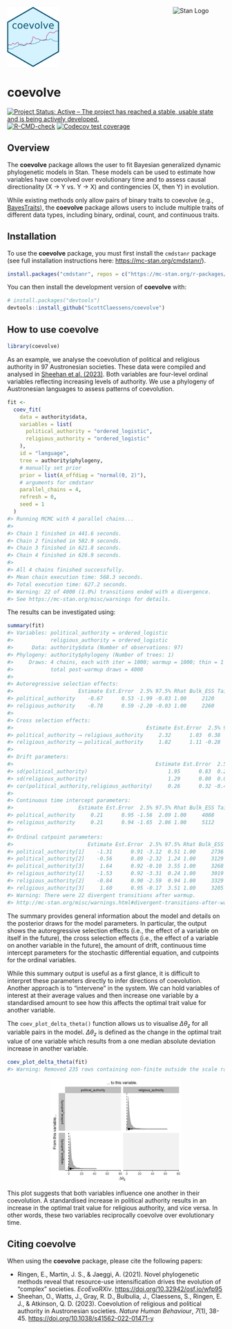 
<!-- README.md is generated from README.Rmd. Please edit that file -->

<img src="man/figures/logo.png" width="120" alt="coevolve Logo"/>[<img src="https://raw.githubusercontent.com/stan-dev/logos/master/logo_tm.png" align="right" width="120" alt="Stan Logo"/>](https://mc-stan.org/)

# coevolve

<!-- badges: start -->

[![Project Status: Active – The project has reached a stable, usable state and is being actively developed.](https://www.repostatus.org/badges/latest/active.svg)](https://www.repostatus.org/#active)
[![R-CMD-check](https://github.com/ScottClaessens/coevolve/actions/workflows/R-CMD-check.yaml/badge.svg)](https://github.com/ScottClaessens/coevolve/actions/workflows/R-CMD-check.yaml)
[![Codecov test coverage](https://codecov.io/gh/ScottClaessens/coevolve/graph/badge.svg)](https://app.codecov.io/gh/ScottClaessens/coevolve)
<!-- badges: end -->

## Overview

The **coevolve** package allows the user to fit Bayesian generalized
dynamic phylogenetic models in Stan. These models can be used to
estimate how variables have coevolved over evolutionary time and to
assess causal directionality (X → Y vs. Y → X) and contingencies (X,
then Y) in evolution.

While existing methods only allow pairs of binary traits to coevolve
(e.g.,
[BayesTraits](https://www.evolution.reading.ac.uk/BayesTraitsV4.1.2/BayesTraitsV4.1.2.html)),
the **coevolve** package allows users to include multiple traits of
different data types, including binary, ordinal, count, and continuous
traits.

## Installation

To use the **coevolve** package, you must first install the `cmdstanr`
package (see full installation instructions here:
<https://mc-stan.org/cmdstanr/>).

``` r
install.packages("cmdstanr", repos = c("https://mc-stan.org/r-packages/", getOption("repos")))
```

You can then install the development version of **coevolve** with:

``` r
# install.packages("devtools")
devtools::install_github("ScottClaessens/coevolve")
```

## How to use coevolve

``` r
library(coevolve)
```

As an example, we analyse the coevolution of political and religious
authority in 97 Austronesian societies. These data were compiled and
analysed in [Sheehan et
al. (2023)](https://www.nature.com/articles/s41562-022-01471-y). Both
variables are four-level ordinal variables reflecting increasing levels
of authority. We use a phylogeny of Austronesian languages to assess
patterns of coevolution.

``` r
fit <-
  coev_fit(
    data = authority$data,
    variables = list(
      political_authority = "ordered_logistic",
      religious_authority = "ordered_logistic"
    ),
    id = "language",
    tree = authority$phylogeny,
    # manually set prior
    prior = list(A_offdiag = "normal(0, 2)"),
    # arguments for cmdstanr
    parallel_chains = 4,
    refresh = 0,
    seed = 1
  )
#> Running MCMC with 4 parallel chains...
#> 
#> Chain 1 finished in 441.6 seconds.
#> Chain 2 finished in 582.9 seconds.
#> Chain 3 finished in 621.8 seconds.
#> Chain 4 finished in 626.9 seconds.
#> 
#> All 4 chains finished successfully.
#> Mean chain execution time: 568.3 seconds.
#> Total execution time: 627.2 seconds.
#> Warning: 22 of 4000 (1.0%) transitions ended with a divergence.
#> See https://mc-stan.org/misc/warnings for details.
```

The results can be investigated using:

``` r
summary(fit)
#> Variables: political_authority = ordered_logistic 
#>            religious_authority = ordered_logistic 
#>      Data: authority$data (Number of observations: 97)
#> Phylogeny: authority$phylogeny (Number of trees: 1)
#>     Draws: 4 chains, each with iter = 1000; warmup = 1000; thin = 1
#>            total post-warmup draws = 4000
#> 
#> Autoregressive selection effects:
#>                     Estimate Est.Error  2.5% 97.5% Rhat Bulk_ESS Tail_ESS
#> political_authority    -0.67      0.53 -1.99 -0.03 1.00     2120     1768
#> religious_authority    -0.78      0.59 -2.20 -0.03 1.00     2260     1766
#> 
#> Cross selection effects:
#>                                           Estimate Est.Error  2.5% 97.5% Rhat Bulk_ESS Tail_ESS
#> political_authority ⟶ religious_authority     2.32      1.03  0.38  4.45 1.00     1567     1971
#> religious_authority ⟶ political_authority     1.82      1.11 -0.28  4.07 1.00     1288     2124
#> 
#> Drift parameters:
#>                                              Estimate Est.Error  2.5% 97.5% Rhat Bulk_ESS Tail_ESS
#> sd(political_authority)                          1.95      0.83  0.27  3.50 1.01      801     1193
#> sd(religious_authority)                          1.29      0.80  0.06  2.94 1.00      761     1327
#> cor(political_authority,religious_authority)     0.26      0.32 -0.44  0.78 1.00     2732     2641
#> 
#> Continuous time intercept parameters:
#>                     Estimate Est.Error  2.5% 97.5% Rhat Bulk_ESS Tail_ESS
#> political_authority     0.21      0.95 -1.56  2.09 1.00     4088     1162
#> religious_authority     0.21      0.94 -1.65  2.06 1.00     5112     2655
#> 
#> Ordinal cutpoint parameters:
#>                        Estimate Est.Error  2.5% 97.5% Rhat Bulk_ESS Tail_ESS
#> political_authority[1]    -1.31      0.91 -3.12  0.51 1.00     2736     2683
#> political_authority[2]    -0.56      0.89 -2.32  1.24 1.00     3129     2891
#> political_authority[3]     1.64      0.92 -0.10  3.55 1.00     3268     2956
#> religious_authority[1]    -1.53      0.92 -3.31  0.24 1.00     3019     3066
#> religious_authority[2]    -0.84      0.90 -2.59  0.94 1.00     3329     3051
#> religious_authority[3]     1.60      0.95 -0.17  3.51 1.00     3205     3102
#> Warning: There were 22 divergent transitions after warmup.
#> http://mc-stan.org/misc/warnings.html#divergent-transitions-after-warmup
```

The summary provides general information about the model and details on
the posterior draws for the model parameters. In particular, the output
shows the autoregressive selection effects (i.e., the effect of a
variable on itself in the future), the cross selection effects (i.e.,
the effect of a variable on another variable in the future), the amount
of drift, continuous time intercept parameters for the stochastic
differential equation, and cutpoints for the ordinal variables.

While this summary output is useful as a first glance, it is difficult
to interpret these parameters directly to infer directions of
coevolution. Another approach is to “intervene” in the system. We can
hold variables of interest at their average values and then increase one
variable by a standardised amount to see how this affects the optimal
trait value for another variable.

The `coev_plot_delta_theta()` function allows us to visualise
$\Delta\theta_{z}$ for all variable pairs in the model.
$\Delta\theta_{z}$ is defined as the change in the optimal trait value
of one variable which results from a one median absolute deviation
increase in another variable.

``` r
coev_plot_delta_theta(fit)
#> Warning: Removed 235 rows containing non-finite outside the scale range (`stat_density()`).
```

<img src="man/figures/README-authority-delta-theta-1.png" alt="Plot showing the posterior distributions of delta theta for both directions of coevolution between political and religious authority. The bulk of the posterior densities are greater than zero." width="60%" style="display: block; margin: auto;" />

This plot suggests that both variables influence one another in their
coevolution. A standardised increase in political authority results in
an increase in the optimal trait value for religious authority, and vice
versa. In other words, these two variables reciprocally coevolve over
evolutionary time.

## Citing coevolve

When using the **coevolve** package, please cite the following papers:

- Ringen, E., Martin, J. S., & Jaeggi, A. (2021). Novel phylogenetic
  methods reveal that resource-use intensification drives the evolution
  of “complex” societies. *EcoEvoRXiv*.
  <https://doi.org/10.32942/osf.io/wfp95>
- Sheehan, O., Watts, J., Gray, R. D., Bulbulia, J., Claessens, S.,
  Ringen, E. J., & Atkinson, Q. D. (2023). Coevolution of religious and
  political authority in Austronesian societies. *Nature Human
  Behaviour*, *7*(1), 38-45.
  <https://doi.org/10.1038/s41562-022-01471-y>
